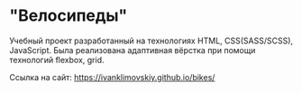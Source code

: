 # "Велосипеды"

Учебный проект разработанный на технологиях HTML, CSS(SASS/SCSS), JavaScript. Была реализована адаптивная вёрстка при помощи технологий flexbox, grid. 

Ссылка на сайт: https://ivanklimovskiy.github.io/bikes/
